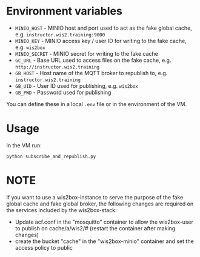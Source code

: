 # Environment variables

* ``MINIO_HOST`` - MINIO host and port used to act as the fake global cache, e.g. ``instructor.wis2.training:9000`` 
* ``MINIO_KEY``  - MINIO access key / user ID for writing to the fake cache, e.g. ``wis2box``
* ``MINIO_SECRET`` - MINIO secret for writing to the fake cache 
* ``GC_URL`` - Base URL used to access files on the fake cache, e.g.  ``http://instructor.wis2.training``
* ``GB_HOST`` - Host name of the MQTT broker to republish to, e.g. ``instructor.wis2.training``
* ``GB_UID`` - User ID used for publishing, e.g. ``wis2box``
* ``GB_PWD`` - Password used for publishing

You can define these in a local ``.env`` file or in the environment of the VM.

# Usage

In the VM run:

``python subscribe_and_republish.py``

# NOTE

If you want to use a wis2box-instance to serve the purpose of the fake global cache and fake global broker, the following changes are required on the services included by the wis2box-stack:

* Update acf.conf in the "mosquitto" container to allow the wis2box-user to publish on cache/a/wis2/# (restart the container after making changes)
* create the bucket "cache" in the "wis2box-minio" container and set the access policy to public